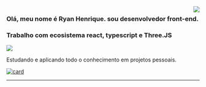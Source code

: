 

<img align='right' src="https://github-readme-stats.vercel.app/api?username=ryanzitto&show_icons=true&title_color=783c00&text_color=af552e&icon_color=783c00&bg_color=f8efd4&cache_seconds=2300">

### Olá, meu nome é Ryan Henrique. sou desenvolvedor front-end.
### Trabalho com ecosistema react, typescript e Three.JS 

<img src="https://img.shields.io/static/v1?label=Overview&message=RYAN&color=f8efd4&style=for-the-badge&logo=GitHub">

<p> Estudando e aplicando todo o conhecimento em projetos pessoais.</p>

[![card](https://github-readme-stats.vercel.app/api?username=ryanzitto&theme=dark&show_icons=true)](https://github.com/anuraghazra/github-readme-stats)
<hr>
